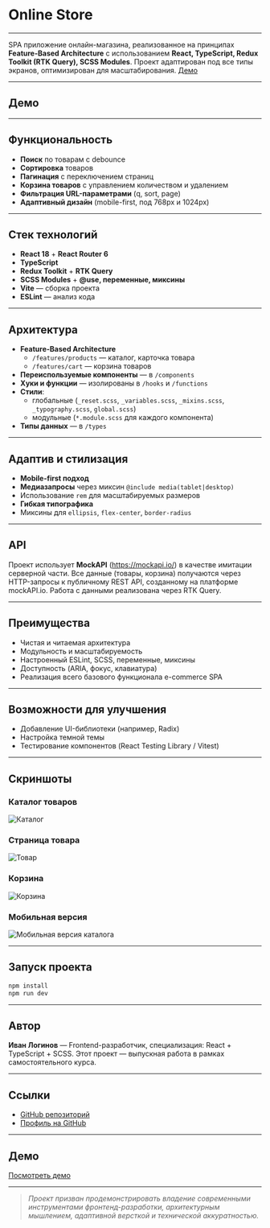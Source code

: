 # Online Store

---

SPA приложение онлайн-магазина, реализованное на принципах **Feature-Based Architecture** с использованием **React, TypeScript, Redux Toolkit (RTK Query), SCSS Modules**. Проект адаптирован под все типы экранов, оптимизирован для масштабирования.
[Демо](https://github.com/ArchibaldKronin/online-store)

---

## Демо

---

## Функциональность

- **Поиск** по товарам с debounce
- **Сортировка** товаров
- **Пагинация** с переключением страниц
- **Корзина товаров** с управлением количеством и удалением
- **Фильтрация URL-параметрами** (q, sort, page)
- **Адаптивный дизайн** (mobile-first, под 768px и 1024px)

---

## Стек технологий

- **React 18** + **React Router 6**
- **TypeScript**
- **Redux Toolkit** + **RTK Query**
- **SCSS Modules** + **@use, переменные, миксины**
- **Vite** — сборка проекта
- **ESLint** — анализ кода

---

## Архитектура

- **Feature-Based Architecture**
  - `/features/products` — каталог, карточка товара
  - `/features/cart` — корзина товаров
- **Переиспользуемые компоненты** — в `/components`
- **Хуки и функции** — изолированы в `/hooks` и `/functions`
- **Стили**:
  - глобальные (`_reset.scss`, `_variables.scss`, `_mixins.scss`, `_typography.scss`, `global.scss`)
  - модульные (`*.module.scss` для каждого компонента)
- **Типы данных** — в `/types`

---

## Адаптив и стилизация

- **Mobile-first подход**
- **Медиазапросы** через миксин `@include media(tablet|desktop)`
- Использование `rem` для масштабируемых размеров
- **Гибкая типографика**
- Миксины для `ellipsis`, `flex-center`, `border-radius`

---

## API

Проект использует **MockAPI** (https://mockapi.io/) в качестве имитации серверной части.
Все данные (товары, корзина) получаются через HTTP-запросы к публичному REST API, созданному на платформе mockAPI.io.
Работа с данными реализована через RTK Query.

---

## Преимущества

- Чистая и читаемая архитектура
- Модульность и масштабируемость
- Настроенный ESLint, SCSS, переменные, миксины
- Доступность (ARIA, фокус, клавиатура)
- Реализация всего базового функционала e-commerce SPA

---

## Возможности для улучшения

- Добавление UI-библиотеки (например, Radix)
- Настройка темной темы
- Тестирование компонентов (React Testing Library / Vitest)

---

## Скриншоты

### Каталог товаров

![Каталог](./src/assets/screenshots/catalog.png)

### Страница товара

![Товар](./src/assets/screenshots/product.png)

### Корзина

![Корзина](./src/assets/screenshots/cart.png)

### Мобильная версия

![Мобильная версия каталога](./src/assets/screenshots/mobile-catalog.png)

---

## Запуск проекта

```bash
npm install
npm run dev
```

---

## Автор

**Иван Логинов** — Frontend-разработчик, специализация: React + TypeScript + SCSS. Этот проект — выпускная работа в рамках самостоятельного курса.

---

## Ссылки

- [GitHub репозиторий](https://github.com/ArchibaldKronin/online-store)
- [Профиль на GitHub](https://github.com/ArchibaldKronin)

---

## Демо

[Посмотреть демо](https://github.com/ArchibaldKronin/online-store)

---

> _Проект призван продемонстрировать владение современными инструментами фронтенд-разработки, архитектурным мышлением, адаптивной версткой и технической аккуратностью._
